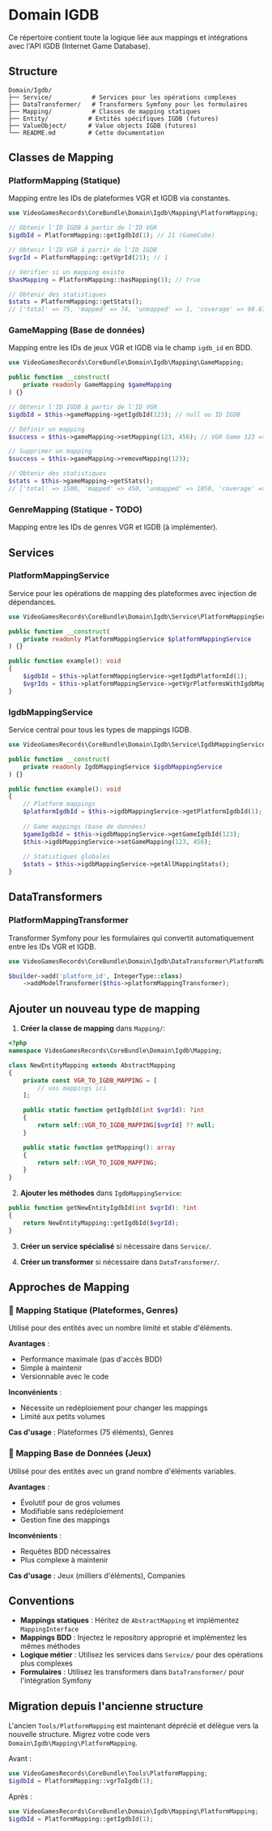 # Domain IGDB

Ce répertoire contient toute la logique liée aux mappings et intégrations avec l'API IGDB (Internet Game Database).

## Structure

```
Domain/Igdb/
├── Service/           # Services pour les opérations complexes
├── DataTransformer/   # Transformers Symfony pour les formulaires
├── Mapping/           # Classes de mapping statiques
├── Entity/           # Entités spécifiques IGDB (futures)
├── ValueObject/      # Value objects IGDB (futures)
└── README.md         # Cette documentation
```

## Classes de Mapping

### PlatformMapping (Statique)
Mapping entre les IDs de plateformes VGR et IGDB via constantes.

```php
use VideoGamesRecords\CoreBundle\Domain\Igdb\Mapping\PlatformMapping;

// Obtenir l'ID IGDB à partir de l'ID VGR
$igdbId = PlatformMapping::getIgdbId(1); // 21 (GameCube)

// Obtenir l'ID VGR à partir de l'ID IGDB
$vgrId = PlatformMapping::getVgrId(21); // 1

// Vérifier si un mapping existe
$hasMapping = PlatformMapping::hasMapping(1); // true

// Obtenir des statistiques
$stats = PlatformMapping::getStats();
// ['total' => 75, 'mapped' => 74, 'unmapped' => 1, 'coverage' => 98.67]
```

### GameMapping (Base de données)
Mapping entre les IDs de jeux VGR et IGDB via le champ `igdb_id` en BDD.

```php
use VideoGamesRecords\CoreBundle\Domain\Igdb\Mapping\GameMapping;

public function __construct(
    private readonly GameMapping $gameMapping
) {}

// Obtenir l'ID IGDB à partir de l'ID VGR
$igdbId = $this->gameMapping->getIgdbId(123); // null ou ID IGDB

// Définir un mapping
$success = $this->gameMapping->setMapping(123, 456); // VGR Game 123 => IGDB Game 456

// Supprimer un mapping
$success = $this->gameMapping->removeMapping(123);

// Obtenir des statistiques
$stats = $this->gameMapping->getStats();
// ['total' => 1500, 'mapped' => 450, 'unmapped' => 1050, 'coverage' => 30.0]
```

### GenreMapping (Statique - TODO)
Mapping entre les IDs de genres VGR et IGDB (à implémenter).

## Services

### PlatformMappingService
Service pour les opérations de mapping des plateformes avec injection de dépendances.

```php
use VideoGamesRecords\CoreBundle\Domain\Igdb\Service\PlatformMappingService;

public function __construct(
    private readonly PlatformMappingService $platformMappingService
) {}

public function example(): void
{
    $igdbId = $this->platformMappingService->getIgdbPlatformId(1);
    $vgrIds = $this->platformMappingService->getVgrPlatformsWithIgdbMapping();
}
```

### IgdbMappingService
Service central pour tous les types de mappings IGDB.

```php
use VideoGamesRecords\CoreBundle\Domain\Igdb\Service\IgdbMappingService;

public function __construct(
    private readonly IgdbMappingService $igdbMappingService
) {}

public function example(): void
{
    // Platform mappings
    $platformIgdbId = $this->igdbMappingService->getPlatformIgdbId(1);
    
    // Game mappings (base de données)
    $gameIgdbId = $this->igdbMappingService->getGameIgdbId(123);
    $this->igdbMappingService->setGameMapping(123, 456);
    
    // Statistiques globales
    $stats = $this->igdbMappingService->getAllMappingStats();
}
```

## DataTransformers

### PlatformMappingTransformer
Transformer Symfony pour les formulaires qui convertit automatiquement entre les IDs VGR et IGDB.

```php
use VideoGamesRecords\CoreBundle\Domain\Igdb\DataTransformer\PlatformMappingTransformer;

$builder->add('platform_id', IntegerType::class)
    ->addModelTransformer($this->platformMappingTransformer);
```

## Ajouter un nouveau type de mapping

1. **Créer la classe de mapping** dans `Mapping/`:

```php
<?php
namespace VideoGamesRecords\CoreBundle\Domain\Igdb\Mapping;

class NewEntityMapping extends AbstractMapping
{
    private const VGR_TO_IGDB_MAPPING = [
        // vos mappings ici
    ];

    public static function getIgdbId(int $vgrId): ?int
    {
        return self::VGR_TO_IGDB_MAPPING[$vgrId] ?? null;
    }

    public static function getMapping(): array
    {
        return self::VGR_TO_IGDB_MAPPING;
    }
}
```

2. **Ajouter les méthodes** dans `IgdbMappingService`:

```php
public function getNewEntityIgdbId(int $vgrId): ?int
{
    return NewEntityMapping::getIgdbId($vgrId);
}
```

3. **Créer un service spécialisé** si nécessaire dans `Service/`.

4. **Créer un transformer** si nécessaire dans `DataTransformer/`.

## Approches de Mapping

### 🔹 Mapping Statique (Plateformes, Genres)
Utilisé pour des entités avec un nombre limité et stable d'éléments.

**Avantages** :
- Performance maximale (pas d'accès BDD)
- Simple à maintenir
- Versionnable avec le code

**Inconvénients** :
- Nécessite un redéploiement pour changer les mappings
- Limité aux petits volumes

**Cas d'usage** : Plateformes (75 éléments), Genres

### 🔹 Mapping Base de Données (Jeux)
Utilisé pour des entités avec un grand nombre d'éléments variables.

**Avantages** :
- Évolutif pour de gros volumes
- Modifiable sans redéploiement
- Gestion fine des mappings

**Inconvénients** :
- Requêtes BDD nécessaires
- Plus complexe à maintenir

**Cas d'usage** : Jeux (milliers d'éléments), Companies

## Conventions

- **Mappings statiques** : Héritez de `AbstractMapping` et implémentez `MappingInterface`
- **Mappings BDD** : Injectez le repository approprié et implémentez les mêmes méthodes
- **Logique métier** : Utilisez les services dans `Service/` pour des opérations plus complexes
- **Formulaires** : Utilisez les transformers dans `DataTransformer/` pour l'intégration Symfony

## Migration depuis l'ancienne structure

L'ancien `Tools/PlatformMapping` est maintenant déprécié et délègue vers la nouvelle structure.
Migrez votre code vers `Domain\Igdb\Mapping\PlatformMapping`.

Avant :
```php
use VideoGamesRecords\CoreBundle\Tools\PlatformMapping;
$igdbId = PlatformMapping::vgrToIgdb(1);
```

Après :
```php
use VideoGamesRecords\CoreBundle\Domain\Igdb\Mapping\PlatformMapping;
$igdbId = PlatformMapping::getIgdbId(1);
```